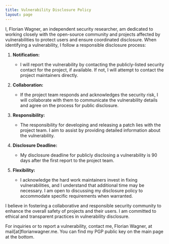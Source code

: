 ```yaml
---
title: Vulnerability Disclosure Policy
layout: page
---
```


I, Florian Wagner, an independent security researcher, am dedicated to working closely with the open-source community and projects affected by vulnerabilities to protect users and ensure coordinated disclosure. When identifying a vulnerability, I follow a responsible disclosure process:

1. **Notification:**
    - I will report the vulnerability by contacting the publicly-listed security contact for the project, if available. If not, I will attempt to contact the project maintainers directly.

2. **Collaboration:**
    - If the project team responds and acknowledges the security risk, I will collaborate with them to communicate the vulnerability details and agree on the process for public disclosure.

3. **Responsibility:**
    - The responsibility for developing and releasing a patch lies with the project team. I aim to assist by providing detailed information about the vulnerability.

4. **Disclosure Deadline:**
   - My disclosure deadline for publicly disclosing a vulnerability is 90 days after the first report to the project team.

6. **Flexibility:**
    - I acknowledge the hard work maintainers invest in fixing vulnerabilities, and I understand that additional time may be necessary. I am open to discussing my disclosure policy to accommodate specific requirements when warranted.

I believe in fostering a collaborative and responsible security community to enhance the overall safety of projects and their users. I am committed to ethical and transparent practices in vulnerability disclosure.

For inquiries or to report a vulnerability, contact me, Florian Wagner, at mail[at]florianwagner.me. 
You can find my PGP public key on the main page at the bottom.
